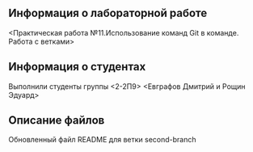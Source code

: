 ## Информация о лабораторной работе

<Практическая работа №11.Использование команд Git в команде. Работа с ветками>

## Информация о студентах

Выполнили студенты группы <2-2П9>
<Евграфов Дмитрий и Рощин Эдуард>

## Описание файлов

Обновленный файл README для ветки second-branch